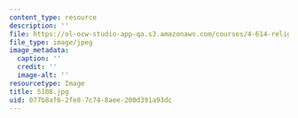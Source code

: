 ```yaml
---
content_type: resource
description: ''
file: https://ol-ocw-studio-app-qa.s3.amazonaws.com/courses/4-614-religious-architecture-and-islamic-cultures-fall-2002/077b8af62fe87c748aee200d391a93dc_5108.jpg
file_type: image/jpeg
image_metadata:
  caption: ''
  credit: ''
  image-alt: ''
resourcetype: Image
title: 5108.jpg
uid: 077b8af6-2fe8-7c74-8aee-200d391a93dc
---
```

